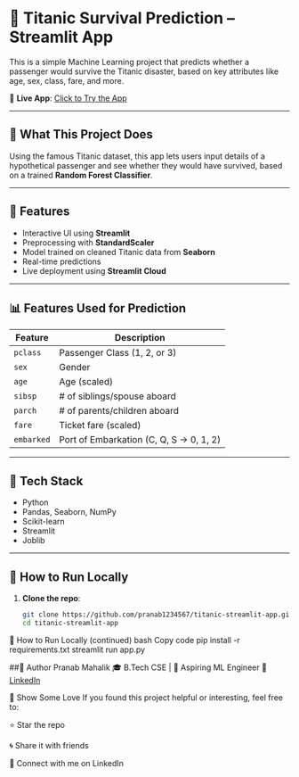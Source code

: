 # 🚢 Titanic Survival Prediction – Streamlit App

This is a simple Machine Learning project that predicts whether a passenger would survive the Titanic disaster, based on key attributes like age, sex, class, fare, and more.

🔗 **Live App**: [Click to Try the App](https://titanic-app-app-lks4cfdtbmh4ggutlasxyn.streamlit.app/)

---

## 🧠 What This Project Does

Using the famous Titanic dataset, this app lets users input details of a hypothetical passenger and see whether they would have survived, based on a trained **Random Forest Classifier**.

---

## 🎯 Features

- Interactive UI using **Streamlit**
- Preprocessing with **StandardScaler**
- Model trained on cleaned Titanic data from **Seaborn**
- Real-time predictions
- Live deployment using **Streamlit Cloud**

---

## 📊 Features Used for Prediction

| Feature        | Description                                |
|----------------|--------------------------------------------|
| `pclass`       | Passenger Class (1, 2, or 3)               |
| `sex`          | Gender                                     |
| `age`          | Age (scaled)                               |
| `sibsp`        | # of siblings/spouse aboard                |
| `parch`        | # of parents/children aboard               |
| `fare`         | Ticket fare (scaled)                       |
| `embarked`     | Port of Embarkation (C, Q, S → 0, 1, 2)     |

---

## 🧰 Tech Stack

- Python
- Pandas, Seaborn, NumPy
- Scikit-learn
- Streamlit
- Joblib

---

## 🚀 How to Run Locally

1. **Clone the repo**:
   ```bash
   git clone https://github.com/pranab1234567/titanic-streamlit-app.git
   cd titanic-streamlit-app
🚀 How to Run Locally (continued)
bash
Copy code
   pip install -r requirements.txt
   streamlit run app.py

##👤 Author
Pranab Mahalik
🎓 B.Tech CSE | 🧠 Aspiring ML Engineer
🔗 [LinkedIn](https://www.linkedin.com/in/pranab-mahalik-992106275?utm_source=share&utm_campaign=share_via&utm_content=profile&utm_medium=android_app)

🌟 Show Some Love
If you found this project helpful or interesting, feel free to:

⭐ Star the repo

🌀 Share it with friends

💬 Connect with me on LinkedIn


   
